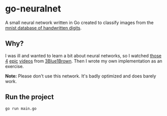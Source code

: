 # go-neuralnet

A small neural network written in Go created to classify images from the [mnist database of handwritten digits](http://yann.lecun.com/exdb/mnist/).

## Why?

I was ill and wanted to learn a bit about neural networks, so I watched [those](https://www.youtube.com/watch?v=aircAruvnKk) [4](https://www.youtube.com/watch?v=IHZwWFHWa-w) [epic](https://www.youtube.com/watch?v=Ilg3gGewQ5U) [videos](https://www.youtube.com/watch?v=tIeHLnjs5U8) from [3Blue1Brown](https://www.youtube.com/c/3blue1brown). Then I wrote my own implementation as an exercise.

**Note:** Please don't use this network. It's badly optimized and does barely work.

## Run the project

```
go run main.go
```
